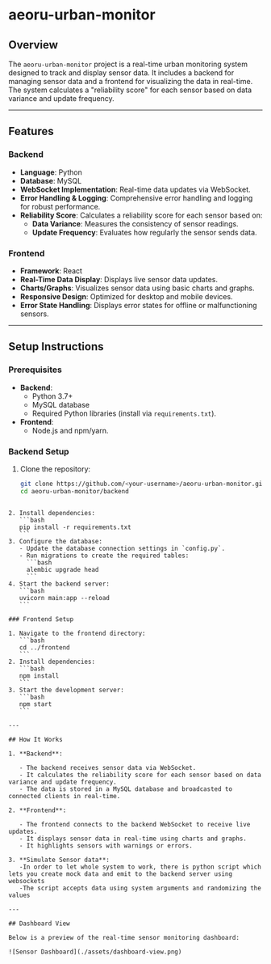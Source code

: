 # aeoru-urban-monitor

## Overview

The `aeoru-urban-monitor` project is a real-time urban monitoring system designed to track and display sensor data. It includes a backend for managing sensor data and a frontend for visualizing the data in real-time. The system calculates a "reliability score" for each sensor based on data variance and update frequency.

---

## Features

### Backend

- **Language**: Python
- **Database**: MySQL
- **WebSocket Implementation**: Real-time data updates via WebSocket.
- **Error Handling & Logging**: Comprehensive error handling and logging for robust performance.
- **Reliability Score**: Calculates a reliability score for each sensor based on:
  - **Data Variance**: Measures the consistency of sensor readings.
  - **Update Frequency**: Evaluates how regularly the sensor sends data.

### Frontend

- **Framework**: React
- **Real-Time Data Display**: Displays live sensor data updates.
- **Charts/Graphs**: Visualizes sensor data using basic charts and graphs.
- **Responsive Design**: Optimized for desktop and mobile devices.
- **Error State Handling**: Displays error states for offline or malfunctioning sensors.

---

## Setup Instructions

### Prerequisites

- **Backend**:
  - Python 3.7+
  - MySQL database
  - Required Python libraries (install via `requirements.txt`).
- **Frontend**:
  - Node.js and npm/yarn.

### Backend Setup

1. Clone the repository:
   ```bash
   git clone https://github.com/<your-username>/aeoru-urban-monitor.git
   cd aeoru-urban-monitor/backend
   ```

````

2. Install dependencies:
   ```bash
   pip install -r requirements.txt
   ```
3. Configure the database:
   - Update the database connection settings in `config.py`.
   - Run migrations to create the required tables:
     ```bash
     alembic upgrade head
     ```
4. Start the backend server:
   ```bash
   uvicorn main:app --reload
   ```

### Frontend Setup

1. Navigate to the frontend directory:
   ```bash
   cd ../frontend
   ```
2. Install dependencies:
   ```bash
   npm install
   ```
3. Start the development server:
   ```bash
   npm start
   ```

---

## How It Works

1. **Backend**:

   - The backend receives sensor data via WebSocket.
   - It calculates the reliability score for each sensor based on data variance and update frequency.
   - The data is stored in a MySQL database and broadcasted to connected clients in real-time.

2. **Frontend**:

   - The frontend connects to the backend WebSocket to receive live updates.
   - It displays sensor data in real-time using charts and graphs.
   - It highlights sensors with warnings or errors.

3. **Simulate Sensor data**:
   -In order to let whole system to work, there is python script which lets you create mock data and emit to the backend server using websockets
   -The script accepts data using system arguments and randomizing the values

---

## Dashboard View

Below is a preview of the real-time sensor monitoring dashboard:

![Sensor Dashboard](./assets/dashboard-view.png)
````
